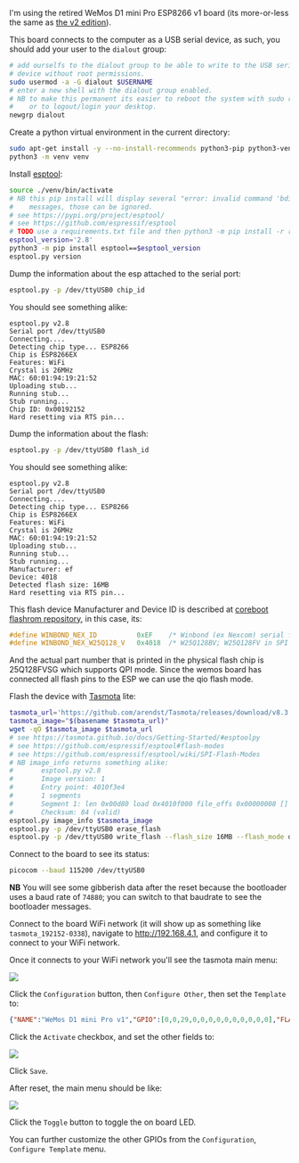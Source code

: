 I'm using the retired WeMos D1 mini Pro ESP8266 v1 board (its more-or-less the same as [the v2 edition](https://www.wemos.cc/en/latest/d1/d1_mini_pro.html)).

This board connects to the computer as a USB serial device, as such, you should add your user to the `dialout` group:

```bash
# add ourselfs to the dialout group to be able to write to the USB serial
# device without root permissions.
sudo usermod -a -G dialout $USERNAME
# enter a new shell with the dialout group enabled.
# NB to make this permanent its easier to reboot the system with sudo reboot
#    or to logout/login your desktop.
newgrp dialout
```

Create a python virtual environment in the current directory:

```bash
sudo apt-get install -y --no-install-recommends python3-pip python3-venv
python3 -m venv venv
```

Install [esptool](https://github.com/espressif/esptool):

```bash
source ./venv/bin/activate
# NB this pip install will display several "error: invalid command 'bdist_wheel'"
#    messages, those can be ignored.
# see https://pypi.org/project/esptool/
# see https://github.com/espressif/esptool
# TODO use a requirements.txt file and then python3 -m pip install -r requirements.txt
esptool_version='2.8'
python3 -m pip install esptool==$esptool_version
esptool.py version
```

Dump the information about the esp attached to the serial port:

```bash
esptool.py -p /dev/ttyUSB0 chip_id
```

You should see something alike:

```plain
esptool.py v2.8
Serial port /dev/ttyUSB0
Connecting....
Detecting chip type... ESP8266
Chip is ESP8266EX
Features: WiFi
Crystal is 26MHz
MAC: 60:01:94:19:21:52
Uploading stub...
Running stub...
Stub running...
Chip ID: 0x00192152
Hard resetting via RTS pin...
```

Dump the information about the flash:

```bash
esptool.py -p /dev/ttyUSB0 flash_id
```

You should see something alike:

```plain
esptool.py v2.8
Serial port /dev/ttyUSB0
Connecting....
Detecting chip type... ESP8266
Chip is ESP8266EX
Features: WiFi
Crystal is 26MHz
MAC: 60:01:94:19:21:52
Uploading stub...
Running stub...
Stub running...
Manufacturer: ef
Device: 4018
Detected flash size: 16MB
Hard resetting via RTS pin...
```

This flash device Manufacturer and Device ID is described at [coreboot flashrom repository](https://review.coreboot.org/cgit/flashrom.git/tree/flashchips.h), in this case, its:

```c
#define WINBOND_NEX_ID          0xEF    /* Winbond (ex Nexcom) serial flashes */
#define WINBOND_NEX_W25Q128_V   0x4018  /* W25Q128BV; W25Q128FV in SPI mode (default) */
```

And the actual part number that is printed in the physical flash chip is 25Q128FVSG which supports QPI mode. Since the wemos board has connected all flash pins to the ESP we can use the qio flash mode.

Flash the device with [Tasmota](https://github.com/arendst/Tasmota) lite:

```bash
tasmota_url='https://github.com/arendst/Tasmota/releases/download/v8.3.1/tasmota-lite.bin'
tasmota_image="$(basename $tasmota_url)"
wget -qO $tasmota_image $tasmota_url
# see https://tasmota.github.io/docs/Getting-Started/#esptoolpy
# see https://github.com/espressif/esptool#flash-modes
# see https://github.com/espressif/esptool/wiki/SPI-Flash-Modes
# NB image_info returns something alike:
#       esptool.py v2.8
#       Image version: 1
#       Entry point: 4010f3e4
#       1 segments
#       Segment 1: len 0x00d80 load 0x4010f000 file_offs 0x00000008 []
#       Checksum: 84 (valid)
esptool.py image_info $tasmota_image
esptool.py -p /dev/ttyUSB0 erase_flash
esptool.py -p /dev/ttyUSB0 write_flash --flash_size 16MB --flash_mode qio 0x0 $tasmota_image
```

Connect to the board to see its status:

```bash
picocom --baud 115200 /dev/ttyUSB0
```

**NB** You will see some gibberish data after the reset because the bootloader uses a baud rate of `74880`; you can switch to that baudrate to see the bootloader messages.

Connect to the board WiFi network (it will show up as something like `tasmota_192152-0338`), navigate to http://192.168.4.1, and configure it to connect to your WiFi network.

Once it connects to your WiFi network you'll see the tasmota main menu:

![](tasmota-default-main-menu.png)

Click the `Configuration` button, then `Configure Other`, then set the `Template` to:

```json
{"NAME":"WeMos D1 mini Pro v1","GPIO":[0,0,29,0,0,0,0,0,0,0,0,0,0],"FLAG":0,"BASE":18}
```

Click the `Activate` checkbox, and set the other fields to:

![](tasmota-configuration-configure-other-menu.png)

Click `Save`.

After reset, the main menu should be like:

![](tasmota-main-menu.png)

Click the `Toggle` button to toggle the on board LED.

You can further customize the other GPIOs from the `Configuration`, `Configure Template` menu.
